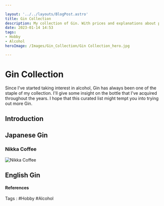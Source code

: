 ```yaml
---
 
layout: '../../layouts/BlogPost.astro'
title: Gin Collection
description: My collection of Gin. With prices and explanations about products. 
date: 2023-01-14 14:53
tags:
- Hobby
- Alcohol
heroImage: /Images/Gin_Collection/Gin Collection_hero.jpg

---
```


# Gin Collection

Since I've started taking interest in alcohol, Gin has always been one of the staple of my collection. I'll give some insight on the bottle that I've acquired throughout the years. I hope that this curated list might tempt you into trying out more Gin.

## Introduction

## Japanese Gin

### Nikka Coffee 

![Nikka Coffee](/Images/Gin_Collection/Nikka_Coffee.jpg)


## English Gin



#### References
Tags :  #Hobby #Alcohol 



